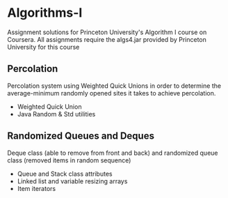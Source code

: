 # Algorithms-I
Assignment solutions for Princeton University's Algorithm I course on Coursera. All assignments require the algs4.jar provided by Princeton University for this course

## Percolation
Percolation system using Weighted Quick Unions in order to determine the average-minimum randomly opened sites it takes to achieve percolation.
- Weighted Quick Union
- Java Random & Std utilities

## Randomized Queues and Deques
Deque class (able to remove from front and back) and randomized queue class (removed items in random sequence)
- Queue and Stack class attributes
- Linked list and variable resizing arrays
- Item iterators

